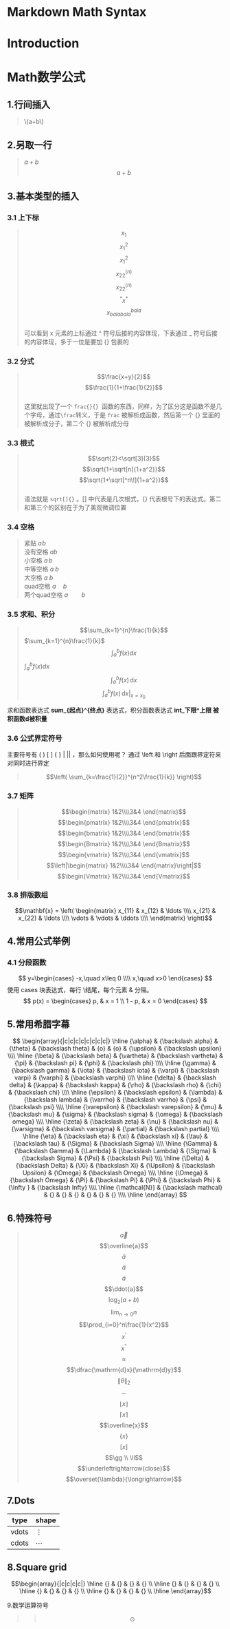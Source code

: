 # Markdown Math Syntax

# Introduction

# Math数学公式

## 1.行间插入
> \\(a+b\\)
## 2.另取一行
>$a+b$
> $$a + b$$
## 3.基本类型的插入
### 3.1 上下标
> $$x_1$$
> $$x_1^2$$
> $$x^2_1$$
> $$x_{22}^{(n)}$$
> $$x_22^(n)$$
> $${}^*x^*$$
> $$x_{balabala}^{bala}$$  
可以看到 x 元素的上标通过 ^ 符号后接的内容体现，下表通过 _ 符号后接的内容体现，多于一位是要加 {} 包裹的

### 3.2 分式
> $$\frac{x+y}{2}$$
> $$\frac{1}{1+\frac{1}{2}}$$  
这里就出现了一个 `frac{}{} `函数的东西，同样，为了区分这是函数不是几个字母，通过` \frac `转义，于是 `frac` 被解析成函数，然后第一个 {} 里面的被解析成分子，第二个 {} 被解析成分母

### 3.3 根式
> $$\sqrt{2}<\sqrt[3]{3}$$
> $$\sqrt{1+\sqrt[n]{1+a^2}}$$
> $$\sqrt{1+\sqrt[^n\!]{1+a^2}}$$  
语法就是 `sqrt[]{}` 。[] 中代表是几次根式，{} 代表根号下的表达式。第二和第三个的区别在于为了美观微调位置

### 3.4 空格
> 紧贴 $a\!b$  
> 没有空格 $ab$  
> 小空格 $a\,b$  
> 中等空格 $a\;b$  
> 大空格 $a\ b$  
> quad空格 $a\quad b$  
> 两个quad空格 $a\qquad b$

### 3.5 求和、积分
> $$\sum_{k=1}^{n}\frac{1}{k}$$
> $\sum_{k=1}^{n}\frac{1}{k}$
> $$\int_a^b f(x)dx$$
> $\int_a^b f(x)dx$  
>$$\int_a^b f(x)\,\mathrm{d}x$$
>$$\int_a^b f(x)\,\mathrm{d}x\Bigg|_{x = x_0}$$

求和函数表达式 **sum_{起点}^{终点}** 表达式，积分函数表达式 **int_下限^上限 被积函数d被积量**

### 3.6 公式界定符号
主要符号有 ( ) [ ] \{ \} | || ，那么如何使用呢？ 通过 \left 和 \right 后面跟界定符来对同时进行界定
> $$\left( \sum_{k=\frac{1}{2}}^{n^2\frac{1}{k}} \right)$$

### 3.7 矩阵
> $$\begin{matrix} 1&2\\\\3&4 \end{matrix}$$
> $$\begin{pmatrix} 1&2\\\\3&4 \end{pmatrix}$$
> $$\begin{bmatrix} 1&2\\\\3&4 \end{bmatrix}$$
> $$\begin{Bmatrix} 1&2\\\\3&4 \end{Bmatrix}$$
> $$\begin{vmatrix} 1&2\\\\3&4 \end{vmatrix}$$
> $$\left|\begin{matrix} 1&2\\\\3&4 \end{matrix}\right|$$
> $$\begin{Vmatrix} 1&2\\\\3&4 \end{Vmatrix}$$

### 3.8 排版数组
$$\mathbf{x} = 
\left( \begin{matrix}
x_{11} & x_{12} & \ldots \\\\
x_{21} & x_{22} & \ldots \\\\
\vdots & \vdots & \ddots \\\\
\end{matrix} \right)$$

## 4.常用公式举例
### 4.1 分段函数
$$ 
y=\begin{cases}
-x,\quad x\leq 0 \\\\
x,\quad x>0
\end{cases}
$$
使用 cases 块表达式，每行 \\结尾，每个元素 & 分隔。
$$
p(x) = 
\begin{cases}
  p, & x = 1 \\
  1 - p, & x = 0
\end{cases}
$$


## 5.常用希腊字幕
$$
\begin{array}{|c|c|c|c|c|c|c|c|}
\hline
{\alpha} & {\backslash alpha} & {\theta} & {\backslash theta} & {o} & {o} & {\upsilon} & {\backslash upsilon} \\\\
\hline
{\beta} & {\backslash beta} & {\vartheta} & {\backslash vartheta} & {\pi} & {\backslash pi} & {\phi} & {\backslash phi} \\\\
\hline
{\gamma} & {\backslash gamma} & {\iota} & {\backslash iota} & {\varpi} & {\backslash varpi} & {\varphi} & {\backslash varphi} \\\\
\hline
{\delta} & {\backslash delta} & {\kappa} & {\backslash kappa} & {\rho} & {\backslash rho} & {\chi} & {\backslash chi} \\\\
\hline
{\epsilon} & {\backslash epsilon} & {\lambda} & {\backslash lambda} & {\varrho} & {\backslash varrho} & {\psi} & {\backslash psi} \\\\
\hline
{\varepsilon} & {\backslash varepsilon} & {\mu} & {\backslash mu} & {\sigma} & {\backslash sigma} & {\omega} & {\backslash omega} \\\\
\hline
{\zeta} & {\backslash zeta} & {\nu} & {\backslash nu} & {\varsigma} & {\backslash varsigma} & {\partial} & {\backslash partial} \\\\
\hline
{\eta} & {\backslash eta} & {\xi} & {\backslash xi} & {\tau} & {\backslash tau} & {\Sigma} & {\backslash Sigma} \\\\
\hline
{\Gamma} & {\backslash Gamma} & {\Lambda} & {\backslash Lambda} & {\Sigma} & {\backslash Sigma} & {\Psi} & {\backslash Psi} \\\\
\hline
{\Delta} & {\backslash Delta} & {\Xi} & {\backslash Xi} & {\Upsilon} & {\backslash Upsilon} & {\Omega} & {\backslash Omega} \\\\
\hline
{\Omega} & {\backslash Omega} & {\Pi} & {\backslash Pi} & {\Phi} & {\backslash Phi} & {\infty } & {\backslash Infty} \\\\
\hline 
{\mathcal{N}} & {\backslash mathcal} & {} & {} & {} & {} & {} & {} \\\\
\hline 
\end{array}
$$

## 6.特殊符号
> $$\vec{a}$$
> $$\overline{a}$$
> $$\hat{a}$$
> $$\widetilde{a}$$ 
> $$\dot{a}$$
> $$\ddot{a}$$
> $$\log_{2}(a+b)$$
> $$\lim_{n\rightarrow0}n$$
> $$\prod_{i=0}^n\frac{1}{x^2}$$
> $$x^{\prime}$$
> $$x^{\prime\prime}$$
> $$\approx$$
> $$\dfrac{\mathrm{d}x}{\mathrm{d}y}$$
> $$\left\|\theta\right\|_2$$
> $$\sim$$
> $$\lfloor x \rfloor $$
> $$\lceil x \rceil$$
> $$\overline{x}$$
> $$\lbrace x \rbrace$$
> $$\lbrack x \rbrack$$
> $$\gg \\ \ll$$
> $$\underleftrightarrow{close}$$
> $$\overset{\lambda}{\longrightarrow}$$

## 7.Dots
|type|shape|
|--|--|
|vdots|$\vdots$|
|cdots|$\cdots$|

## 8.Square grid
$$\begin{array}{|c|c|c|c|}
\hline
 {} & {} & {} & {} \\
\hline
 {} & {} & {} & {} \\
\hline
 {} & {} & {} & {} \\
\hline
 {} & {} & {} & {} \\
\hline 
\end{array}$$

9.数学运算符号
>> $$\odot$$
